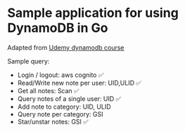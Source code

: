 # Sample application for using DynamoDB in Go

Adapted from [Udemy dynamodb course](udemy.com/course/dynamodb)

Sample query:

  * Login / logout: aws cognito ✅
  * Read/Write new note per user: UID,ULID ✅
  * Get all notes: Scan ✅
  * Query notes of a single user: UID ✅
  * Add note to category: UID, ULID
  * Query note per category: GSI
  * Star/unstar notes: GSI ✅
